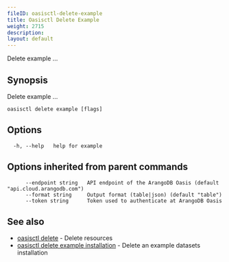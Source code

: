 ```yaml
---
fileID: oasisctl-delete-example
title: Oasisctl Delete Example
weight: 2715
description: 
layout: default
---
```

Delete example ...

## Synopsis

Delete example ...

```
oasisctl delete example [flags]
```

## Options

```
  -h, --help   help for example
```

## Options inherited from parent commands

```
      --endpoint string   API endpoint of the ArangoDB Oasis (default "api.cloud.arangodb.com")
      --format string     Output format (table|json) (default "table")
      --token string      Token used to authenticate at ArangoDB Oasis
```

## See also

* [oasisctl delete]()	 - Delete resources
* [oasisctl delete example installation](oasisctl-delete-example-installation)	 - Delete an example datasets installation

